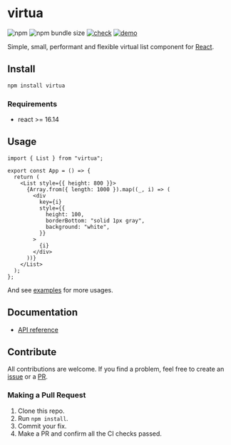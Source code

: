 # virtua

![npm](https://img.shields.io/npm/v/virtua) ![npm bundle size](https://img.shields.io/bundlephobia/minzip/virtua) [![check](https://github.com/inokawa/virtua/actions/workflows/check.yml/badge.svg)](https://github.com/inokawa/virtua/actions/workflows/check.yml) [![demo](https://github.com/inokawa/virtua/actions/workflows/demo.yml/badge.svg)](https://github.com/inokawa/virtua/actions/workflows/demo.yml)

Simple, small, performant and flexible virtual list component for [React](https://github.com/facebook/react).

## Install

```sh
npm install virtua
```

### Requirements

- react >= 16.14

## Usage

```tsx
import { List } from "virtua";

export const App = () => {
  return (
    <List style={{ height: 800 }}>
      {Array.from({ length: 1000 }).map((_, i) => (
        <div
          key={i}
          style={{
            height: 100,
            borderBottom: "solid 1px gray",
            background: "white",
          }}
        >
          {i}
        </div>
      ))}
    </List>
  );
};
```

And see [examples](./stories) for more usages.

## Documentation

- [API reference](./docs/API.md)

## Contribute

All contributions are welcome.
If you find a problem, feel free to create an [issue](https://github.com/inokawa/virtua/issues) or a [PR](https://github.com/inokawa/virtua/pulls).

### Making a Pull Request

1. Clone this repo.
2. Run `npm install`.
3. Commit your fix.
4. Make a PR and confirm all the CI checks passed.
